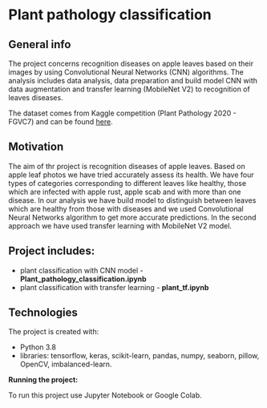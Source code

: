 # Plant pathology classification


## General info
The project concerns recognition diseases on apple leaves based on their images by using Convolutional Neural Networks (CNN) algorithms. The analysis includes data analysis, data preparation and build model CNN with data augmentation and transfer learning (MobileNet V2) to recognition of leaves diseases.

The dataset comes from Kaggle competition (Plant Pathology 2020 - FGVC7) and can be found [here](https://www.kaggle.com/c/plant-pathology-2020-fgvc7/data).

## Motivation
The aim of thr project is recognition diseases of apple leaves. Based on apple leaf photos we have tried accurately assess its health. We have four types of categories corresponding to different leaves like  healthy, those which are infected with apple rust, apple scab and with more than one disease. In our analysis we have build model to distinguish between leaves which are healthy from those with diseases and we used Convolutional Neural Networks algorithm to get more accurate predictions. In the second approach we have used transfer learning with MobileNet V2 model. 

## Project includes:
- plant classification with CNN model - **Plant_pathology_classification.ipynb**
- plant classification with transfer learning - **plant_tf.ipynb**

## Technologies

The project is created with:

- Python 3.8
- libraries: tensorflow, keras, scikit-learn, pandas, numpy, seaborn, pillow, OpenCV, imbalanced-learn.

**Running the project:**

To run this project use Jupyter Notebook or Google Colab.
